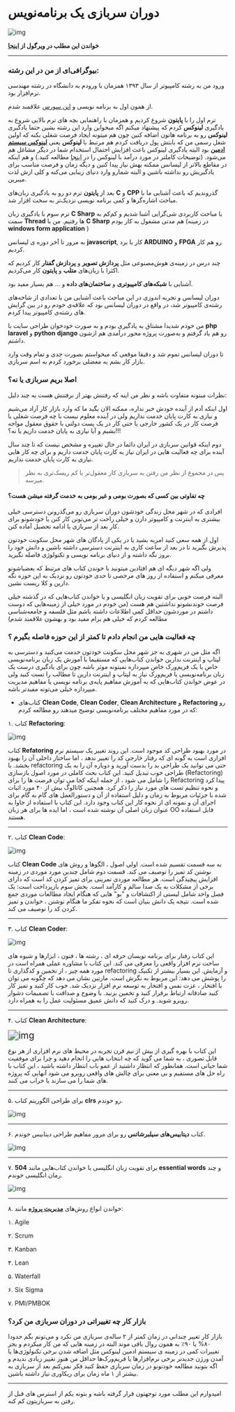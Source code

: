 # دوران سربازی یک برنامه‌نویس

![img](https://files.virgool.io/upload/users/34548/posts/vnrxgaadykuj/1znkjunacsox.jpeg)



**خواندن این مطلب در ویرگول از [اینجا](https://vrgl.ir/dRke0)**



------



### بیوگرافی‌ای از من در این رشته:

ورود من به رشته کامپیوتر از سال ۱۳۹۳ همزمان با ورودم به دانشگاه در رشته مهندسی نرم‌افزار بود.

از همون اول به برنامه نویسی و [اپن سورس](https://en.wikipedia.org/wiki/Open_source) علاقمند شدم.

ترم اول را با **پایتون** شروع کردیم و همزمان با راهنمایی‌ بچه های ترم بالایی شروع به یادگیری **لینوکس** کردم  که پیشنهاد میکنم اگه میخواین وارد این رشته بشین حتما یادگیری **لینوکس** رو به برنامه هاتون اضافه کنین چون هم میتونه ایجاد فرصت شغلی بکنه که اولین شغل رسمی من که بابتش پول دریافت کردم هم مرتبط با **لینوکس** یعنی **[لینوکس سیستم ادمین](https://www.fieldengineer.com/skills/linux-system-administrator)** بود البته یادگیری لينوکس باعث افزایش احتمال استخدام شما در دیگر مشاغل هم می‌شود. (توضیحات کاملتر در مورد درآمد با لینوکس را در [اینجا](http://linuxbook.ir/chapters/linux_as_a_job.html) مطالعه کنید.) و هم اینکه در مقاطع بالاتر از لیسانس ممکنه بهش نیاز پیدا  کنین و دیگه زمان و فرصت مناسب برای یادگیریش رو نداشته باشین و البته  شمارو وارد دنیای زیبایی می‌کنه و کلی ازش لذت میبرین.

بعد از **پایتون** ترم دو رو به یادگیری زبان‌های **C** و **CPP** گذروندیم که باعث آشنایی ما با مباحث اشاره‌گرها و کمی برنامه نویسی نزدیک‌تر به سخت افزار شد.

ترم سوم با یادگیری زبان **C Sharp** با مباحث کاربردی شی‌گرایی آشنا شدیم و کم‌کم به سمت **Thread** ها رفتیم. من با **C Sharp** هم مدتی مشغول به کار بودم (در زمینه **windows form application** )

به مرور  تا آخر دوره ی لیسانس  **javascript**, کار با برد **ARDUINO** و **FPGA** رو هم کار کردیم.

چند درس در زمینه‌ی هوش‌مصنوعی مثل **پردازش تصویر** و **پردازش گفتار** کار کردیم که اکثرا با زبان‌های **متلب** و **پایتون** کار می‌کردیم.

آشنایی با **شبکه‌های کامپیوتری** و **ساختمان‌های داده** و … هم بسیار مفید بود.

دوران لیسانس و تجربه اندوزی در  این مباحث باعث آشنایی من با تعدادی از  شاخه‌های رشته‌ی کامپیوتر شد، در واقع در دوران لیسانس بود که علاقه‌ی خودم رو در بین گرایش های رشته‌ی کامپیوتر پیدا کردم.

من خودم شدیدا مشتاق به یادگیری بودم و به صورت خودخوان طراحی سایت با **php laravel** و **python** **django** رو هم یاد گرفتم و به‌صورت پروژه محور درآمدی هم ازشون داشتم.

تا دوران لیسانس تموم شد و دقیقا موقعی که میخواستم بصورت جدی و تمام وقت وارد بازار کار بشم به معضلی برخورد کردم به اسم سربازی.



### اصلا بریم سربازی یا نه؟

نظرات میتونه متفاوت باشه و نظر  من اینه که رفتنش بهتر از نرفتنش هست به چند دلیل:

اول اینکه آدم از آینده خودش خبر نداره، ممکنه الان بگید ما که وارد بازار کار آزاد می‌شیم و نیازی به کارت پایان خدمت نداریم ولی در آینده معلوم نیست  با چه فرصت شغلی یا فرصت کار در یک کشور خارجی یا حتی کار در یک پست دولتی  با حقوق معقول مواجه بشیم و آیا نیازی به پایان خدمت داریم یا نه؟!!! 

دوم اینکه قوانین سربازی در ایران دائما در حال تغییره و مشخص نیست که تا چند  سال آینده برای چه فعالیت هایی در ایران نیاز به کارت پایان خدمت داریم و  برای چه کار هایی نیازی به کارت پایان خدمت نداریم.

> پس در مجموع از نظر من رفتن به سربازی کار معقول‌تر یا کم ریسک‌تری به نظر میرسه.

#### **چه تفاوتی بین کسی که بصورت بومی و غیر بومی به خدمت گرفته میشن هست؟**

افرادی که در شهر محل زندگی خودشون دوران سربازی رو می‌گذرونن دسترسی خیلی بیشتری به اینترنت و کامپیوتر‌ دارن و خیلی راحت تر می‌تونن کار کنن یا خودشونو  برای کار بعد از سربازی یا ادامه تحصیل  آماده کنن.

اول از همه سعی کنید امریه بشید یا در یکی از پادگان های شهر محل سکونت خودتون پذیرش بگیرید تا در بعد از ساعت کاری به اینترنت دسترسی داشته باشین و  دانش خود را بروز نگه داشته و از دنیای برنامه نویسی و  تکنولوژی فاصله  نگیرید.

ولی اگه شهر دیگه ای هم افتادین میتونید با خوندن کتاب های مرتبط که بعضیاشونو معرفی میکنم و  استفاده از روز های مرخصی تا حدی خودتون رو نزدیک به این حوزه نگه دارین و  کلا ریست نشین.

البته فرصت  خوبی برای تقویت زبان انگلیسی و یا خواندن کتاب‌هایی که در گذشته خیلی فرصت خوندنشونو نداشتین هم هست (من خودم در مورد خیلی از زمینه‌هایی که دوست  داشتم در موردشون حداقل کمی اطلاعات داشته باشم مثل فلسفه و جامعه‌شناسی  مطالعه کردم که خیلی هم برام مفید بود و بهشون علاقمند شدم)

### چه فعالیت هایی من انجام دادم تا کمتر از این حوزه فاصله بگیرم ؟

اگه مثل من در شهری به جز شهر محل سکونت خودتون خدمت می‌کنید و دسترسی به  لپتاپ و اینترنت ندارین خواندن کتا‌‌ب‌هایی که مستقیما با آموزش یک زبان  برنامه‌نویسی خاص یا یک فریم‌ورک خاص میپردازه نمیتونه موثر باشه چون برای  یادگیری درست یک زبان برنامه‌نویسی یا فریم‌ورک نیاز به لپتاپ و اینترنت  دارین تا مطالب را تست کنید ولی در عوض خواندن کتاب‌هایی که به آموزش  مفاهیم پایه‌ی برنامه نویسی یا مفاهیم مدیریت میپردازه خیلی می‌تونه مفیدتر باشه.

- کتاب‌های **Clean Code**, **Clean Coder**, **Clean Architecture** و **Refactoring** رو که در مورد مفاهیم مختلف برنامه‌نویسی توضیح میدهند رو مطالعه کردم:

۱. کتاب **Refactoring**:

![img](https://files.virgool.io/upload/users/34548/posts/vnrxgaadykuj/rogciorhvplg.jpeg)

کتاب **Refatoring** در مورد بهبود  طراحی کد موجود است. این روند تغییر یک سیستم نرم افزاری است به گونه ای که رفتار خارجی کد را تغییر ندهد ، اما ساختار داخلی آن را بهبود بخشد. با  refactoring حتی می توانید یک طراحی بد را بدست آورید و دوباره آن را به یک طراحی خوب تبدیل کنید. این کتاب بحث کاملی در مورد اصول بازسازی  (Refactoring) را شامل می شود ، از جمله اینکه کجا می توان فرصت ها را برای Refactoring پیدا کرد و نحوه تنظیم تست های مورد نیاز را ذکر کرد. همچنین  کاتالوگ بیش از ۴۰ مورد اثبات شده با جزئیات مربوط به زمان و دلیل استفاده  از آن و دستورالعمل های گام به گام برای اجرای آن و نمونه ای از نحوه کار  این کتاب وجود دارد. این کتاب با استفاده از جاوا به عنوان زبان اصلی آن  نوشته شده است ، اما ایده ها برای هر زبان OO قابل استفاده هستند.



------



۲. کتاب **Clean Code**:

![img](https://files.virgool.io/upload/users/34548/posts/vnrxgaadykuj/jhb7pvwfvnc8.jpeg)

کتاب **Clean Code** به سه قسمت تقسیم شده است. اولی اصول ، الگوها و روش های نوشتن کد تمیز را توصیف می کند.  قسمت دوم شامل چندین مورد موردی در زمینه افزایش پیچیدگی است. هر مطالعه  موردی تمرینی برای تمیز کردن کد  است که دارای برخی از مشکلات به یک صدا  سالم و کارآمد است. بخش سوم بازپرداخت است: یک فصل واحد شامل لیستی از  اکتشافات و "بو" هایی که هنگام ایجاد مطالعات موردی جمع شده است. نتیجه یک  دانش بنیان است که نحوه تفکر ما هنگام نوشتن ، خواندن و تمیز کردن کد را  توصیف می کند.



------



۳. کتاب **Clean Coder**:

![img](https://files.virgool.io/upload/users/34548/posts/vnrxgaadykuj/tiu95n8rjpcv.jpeg)

این کتاب رفتار برای برنامه نویسان حرفه ای ، رشته ها ، فنون ، ابزارها و  شیوه های ساخت نرم افزار واقعی را معرفی می کند. این کتاب با مشاوره عملی  همراه است  در مورد همه چیز ، از تخمین و کدگذاری تا refactoring و آزمایش. این بسیار بیشتر از تکنیک را پوشش می دهد: این مربوط به نگرش است. مارتین  نشان می دهد که چگونه می توان با افتخار ، عزت نفس و افتخار به توسعه نرم  افزار نزدیک شد. خوب کار کنید و تمیز کار کنید صادقانه ارتباط برقرار کنید و تخمین بزنید. با وضوح و صداقت با تصمیمات دشوار روبرو شوید. و درک کنید که دانش عمیق مسئولیت عمل را به همراه دارد.



------



۴. کتاب **Clean Architecture**:

<img src="https://files.virgool.io/upload/users/34548/posts/vnrxgaadykuj/alcj0cnnlhv3.jpeg" alt="img" style="zoom:150%;" />

این کتاب با بهره گیری از بیش از نیم قرن تجربه در محیط های نرم افزاری از  هر نوع قابل تصوری ، به شما می گوید که چه انتخاب هایی را انجام دهید و چرا برای موفقیت شما حیاتی است. همانطور که انتظار داشتید از عمو باب انتظار  داشته باشید ، این کتاب با راه حل های مستقیم و بی معنی برای چالش های  واقعی روبرو می شود  آنهایی که پروژه های شما را می سازند یا خراب می کنند.



------



۵. برای طراحی الگوریتم کتاب **clrs** رو خوندم.

![img](https://files.virgool.io/upload/users/34548/posts/vnrxgaadykuj/1lk4t6b4fdd6.jpeg)



------



۶. کتاب **دیتابیس‌های سیلبرشاتس** رو برای مرور مفاهیم طراحی دیتابیس خوندم.

![img](https://files.virgool.io/upload/users/34548/posts/vnrxgaadykuj/pvnnqqm766xp.jpeg)



------



۷. برای تقویت زبان انگلیسی با خواندن کتاب‌هایی مانند  **504 essential words**  و چند رمان انگلیسی خوندم.

![img](https://files.virgool.io/upload/users/34548/posts/vnrxgaadykuj/xhdx3gvwvgap.jpeg)



------



۸. خواندن انواع روش‌های **[مدیریت پروژه](https://en.wikipedia.org/wiki/Project_management)** مانند:

۱. Agile

۲. Scrum

۳. Kanban

۴. Lean

۵. Waterfall

۶. Six Sigma

۷. PMI/PMBOK



### بازار کار چه تغییراتی در دوران سربازی من کرد؟

بازار کار تغییر چندانی در زمان کمتر از ۲ ساله‌ی سربازی من نکرد و می‌تونم بگم  حدودا ۸۰% یا ۹۰٪ به همون روال باقی موند البته در زمینه هایی که من کار  میکردم و بجز تغییرات کمی در زمینه ی سیستم ادمین لینوکس مثل اضافه شدن  برخی تکنولوژی‌ها یا آمدن ورژن جدیدتر برخی نرم‌افزارها یا فریم‌ورک‌ها  حداقل من هنوز تغییر زیادی ندیدم و اگه بتونید مطالعه خودتونو در زمان  سربازی حفظ کنید فکر نمی‌کنم بعد از سربازی به بیشتر از ۱ ماه زمان برای  ریکاوری نیاز داشته باشین.



------



امیدوارم این مطلب مورد توجهتون قرار گرفته باشه و بتونه یکم از استرس های قبل از رفتن به سربازیتون کم کنه. 

